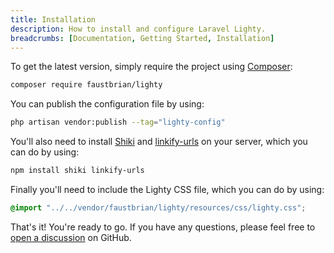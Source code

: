 ```yaml
---
title: Installation
description: How to install and configure Laravel Lighty.
breadcrumbs: [Documentation, Getting Started, Installation]
---
```


To get the latest version, simply require the project using
[Composer](https://getcomposer.org/):

```bash
composer require faustbrian/lighty
```

You can publish the configuration file by using:

```bash
php artisan vendor:publish --tag="lighty-config"
```

You'll also need to install [Shiki](https://shiki.matsu.io/) and
[linkify-urls](https://github.com/sindresorhus/linkify-urls) on your server,
which you can do by using:

```bash
npm install shiki linkify-urls
```

Finally you'll need to include the Lighty CSS file, which you can do by
using:

```css
@import "../../vendor/faustbrian/lighty/resources/css/lighty.css";
```

That's it! You're ready to go. If you have any questions, please feel free to
[open a discussion](https://github.com/basecodeoy/lighty/discussions/new/choose)
on GitHub.
